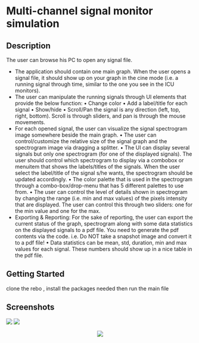 
# Multi-channel signal monitor simulation

## Description

The user can browse his PC to open any signal file. 
- The application should contain one main graph. When the user opens a signal file, it should show up on your
graph in the cine mode (i.e. a running signal through time, similar to the one you see in the ICU monitors). 
- The user can manipulate the running signals through UI elements that provide the below function:
• Change color
• Add a label/title for each signal
• Show/hide
• Scroll/Pan the signal is any direction (left, top, right, bottom). Scroll is through sliders, and pan is
through the mouse movements.
- For each opened signal, the user can visualize the signal spectrogram image somewhere beside the main graph.
• The user can control/customize the relative size of the signal graph and the spectrogram image via dragging a splitter.
• The UI can display several signals but only one spectrogram (for one of the displayed signals). The user should control which spectrogram to display via a combobox or menuitem that shows the labels/titles of the signals. When the user select the label/title of the signal s/he wants, the spectrogram should be updated accordingly.
• The color palette that is used in the spectrogram through a combo-box/drop-menu that has 5 different palettes to use from.
• The user can control the level of details shown in spectrogram by changing the range (i.e. min and max values) of the pixels intensity that are displayed. The user can control this through two sliders: one for the min value and one for the max.
- Exporting & Reporting: For the sake of reporting, the user can export the current status of the graph, spectrogram along with some data statistics on the displayed signals to a pdf file. You need to generate the pdf contents via the code. i.e. Do NOT take a snapshot image and convert it to a pdf file!
• Data statistics can be mean, std, duration, min and max values for each signal. These numbers should show up in a nice table in the pdf file. 
## Getting Started
clone the rebo , install the packages needed then run the main file




## Screenshots

![](ICONS/1.png)
![](ICONS/2.png)

<p align="center">
  <img src="https://github.com/Mostafa-Medhat/Signal_Viewer/blob/main/ICONS/Siganl_monitor_GIF.gif?raw=true">
</p>




